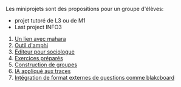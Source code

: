 
Les miniprojets sont des propositions pour un groupe d'élèves:
- projet tutoré de L3 ou de M1 
- Last project INFO3 


1. [Un lien avec mahara](portfolio.md)  
1. [Outil d'amphi](votar.md)  
1. [Editeur pour sociologue](editorforphd.md)  
1. [Exercices préparés](prepared.md)
1. [Construction de groupes](groupegenerator.md)
1. [IA appliqué aux traces](iatrace.md)
1. [Intégration de format externes de questions  comme blakcboard](blackboard.md)
